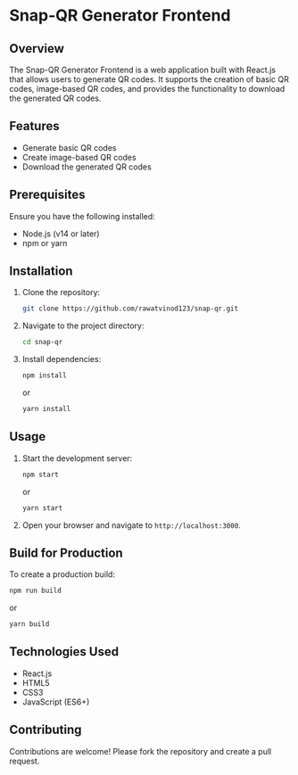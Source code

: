 # Snap-QR Generator Frontend

## Overview
The Snap-QR Generator Frontend is a web application built with React.js that allows users to generate QR codes. It supports the creation of basic QR codes, image-based QR codes, and provides the functionality to download the generated QR codes.

## Features
- Generate basic QR codes
- Create image-based QR codes
- Download the generated QR codes

## Prerequisites
Ensure you have the following installed:
- Node.js (v14 or later)
- npm or yarn

## Installation

1. Clone the repository:
   ```bash
   git clone https://github.com/rawatvinod123/snap-qr.git
   ```

2. Navigate to the project directory:
   ```bash
   cd snap-qr
   ```

3. Install dependencies:
   ```bash
   npm install
   ```
   or
   ```bash
   yarn install
   ```

## Usage

1. Start the development server:
   ```bash
   npm start
   ```
   or
   ```bash
   yarn start
   ```

2. Open your browser and navigate to `http://localhost:3000`.

## Build for Production

To create a production build:
```bash
npm run build
```

or
```bash
yarn build
```

## Technologies Used
- React.js
- HTML5
- CSS3
- JavaScript (ES6+)

## Contributing
Contributions are welcome! Please fork the repository and create a pull request.
